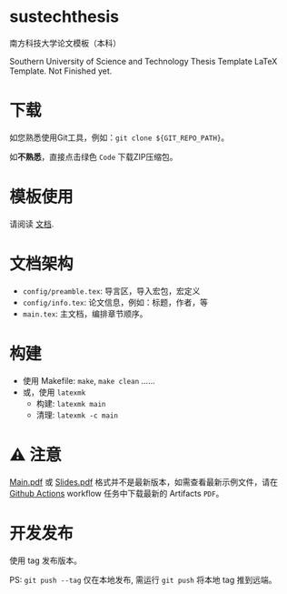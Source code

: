 # sustechthesis

南方科技大学论文模板（本科）

Southern University of Science and Technology Thesis Template LaTeX Template.
Not Finished yet.

# 下载

如您熟悉使用Git工具，例如：`git clone ${GIT_REPO_PATH}`。

如**不熟悉**，直接点击绿色 `Code` 下载ZIP压缩包。

# 模板使用

请阅读 [文档](https://github.com/Iydon/sustechthesis/blob/master/main.pdf).

# 文档架构

* `config/preamble.tex`: 导言区，导入宏包，宏定义
* `config/info.tex`: 论文信息，例如：标题，作者，等
* `main.tex`: 主文档，编排章节顺序。


# 构建
- 使用 Makefile: `make`, `make clean` ......
- 或，使用 `latexmk`
    - 构建: `latexmk main`
    - 清理: `latexmk -c main`

# ⚠️ 注意

[Main.pdf](./main.pdf) 或 [Slides.pdf](Slides.pdf) 格式并不是最新版本，如需查看最新示例文件，请在 [Github Actions](https://github.com/Iydon/sustechthesis/actions/workflows/compile.yaml) workflow 任务中下载最新的 Artifacts `PDF`。

# 开发发布

使用 tag 发布版本。

PS: `git push --tag` 仅在本地发布, 需运行 `git push` 将本地 tag 推到远端。